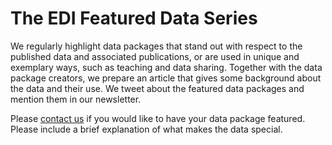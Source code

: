 # The EDI Featured Data Series

We regularly highlight data packages that stand out with respect to the published data and associated publications, or are used in unique and  exemplary ways, such as teaching and data sharing. Together with the data package creators, we prepare an article that gives some background about the data and their use. We tweet about the featured data packages and mention them in our newsletter. 

Please [contact us](../support/contact-us.md) if you would like to have your data package featured. Please include a brief explanation of what makes the data special.
